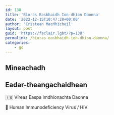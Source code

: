 ```yaml
---
id: 138
title: 'Bìoras Easbhaidh Ion-dhìon Daonna'
date: '2022-12-15T10:47:28+00:00'
author: 'Crìstean MacMhìcheil'
layout: post
guid: 'https://faclair.lgbt/?p=138'
permalink: /bioras-easbhaidh-ion-dhion-daonna/
categories:
    - gd
---
```


## Mìneachadh

## Eadar-theangachaidhean

&#x1f1ee;&#x1f1ea; Víreas Easpa Imdhíonachta Daonna

&#x1f3f4;&#xe0067;&#xe0062;&#xe0065;&#xe006e;&#xe0067;&#xe007f; Human Immunodeficiency Virus / HIV
